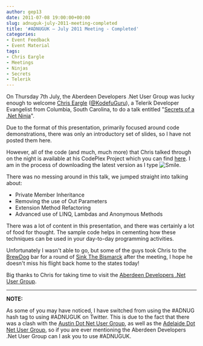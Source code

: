 ```yaml
---
author: gep13
date: 2011-07-08 19:00:00+00:00
slug: adnuguk-july-2011-meeting-completed
title: '#ADNUGUK – July 2011 Meeting - Completed'
categories:
- Event Feedback
- Event Material
tags:
- Chris Eargle
- Meetings
- Ninjas
- Secrets
- Telerik
---
```


On Thursday 7th July, the Aberdeen Developers .Net User Group was lucky enough to welcome [Chris Eargle](http://www.kodefuguru.com/) ([@KodefuGuru](http://twitter.com/kodefuguru)), a Telerik Developer Evangelist from Columbia, South Carolina, to do a talk entitled "[Secrets of a .Net Ninja](http://aberdeendevelopers.co.uk/Meetings/Secrets-of-a--Net-Ninja.aspx)".

Due to the format of this presentation, primarily focused around code demonstrations, there was only an introductory set of slides, so I have not posted them here.

However, all of the code (and much, much more) that Chris talked through on the night is available at his CodePlex Project which you can find [here](http://kodefu.codeplex.com/). I am in the process of downloading the latest version as I type ![Smile](http://www.gep13.co.uk/blog/wp-content/uploads/2011/07/wlEmoticon-smile.png).

There was no messing around in this talk, we jumped straight into talking about:

* Private Member Inheritance
* Removing the use of Out Parameters
* Extension Method Refactoring
* Advanced use of LINQ, Lambdas and Anonymous Methods

There was a lot of content in this presentation, and there was certainly a lot of food for thought. The sample code helps in cementing how these techniques can be used in your day-to-day programming activities.

Unfortunately I wasn't able to go, but some of the guys took Chris to the [BrewDog](http://www.brewdog.com/) bar for a round of [Sink The Bismarck](http://www.brewdog.com/sink_the_bismark) after the meeting, I hope he doesn't miss his flight back home to the states today!

Big thanks to Chris for taking time to visit the [Aberdeen Developers .Net User Group](http://www.aberdeendevelopers.co.uk).

* * *

**NOTE:**

As some of you may have noticed, I have switched from using the #ADNUG hash tag to using #ADNUGUK on Twitter. This is due to the fact that there was a clash with the [Austin Dot Net User Group](http://www.adnug.org/), as well as the [Adelaide Dot Net User Group](http://www.adnug.com/), so if you are ever mentioning the Aberdeen Developers .Net User Group can I ask you to use #ADNUGUK.
